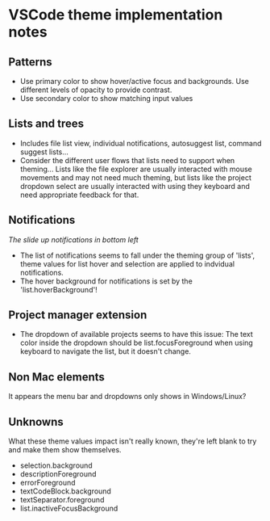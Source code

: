 # VSCode theme implementation notes

## Patterns

- Use primary color to show hover/active focus and backgrounds. Use different
  levels of opacity to provide contrast.
- Use secondary color to show matching input values

## Lists and trees

- Includes file list view, individual notifications, autosuggest list, command
  suggest lists...
- Consider the different user flows that lists need to support when theming...
  Lists like the file explorer are usually interacted with mouse movements and
  may not need much theming, but lists like the project dropdown select are
  usually interacted with using they keyboard and need appropriate feedback for
  that.

## Notifications

_The slide up notifications in bottom left_

- The list of notifications seems to fall under the theming group of 'lists',
  theme values for list hover and selection are applied to indvidual
  notifications.
- The hover background for notifications is set by the 'list.hoverBackground'!

## Project manager extension

- The dropdown of available projects seems to have this issue: The text color
  inside the dropdown should be list.focusForeground when using keyboard to
  navigate the list, but it doesn't change.

## Non Mac elements

It appears the menu bar and dropdowns only shows in Windows/Linux?

## Unknowns

What these theme values impact isn't really known, they're left blank to try and
make them show themselves.

- selection.background
- descriptionForeground
- errorForeground
- textCodeBlock.background
- textSeparator.foreground
- list.inactiveFocusBackground

